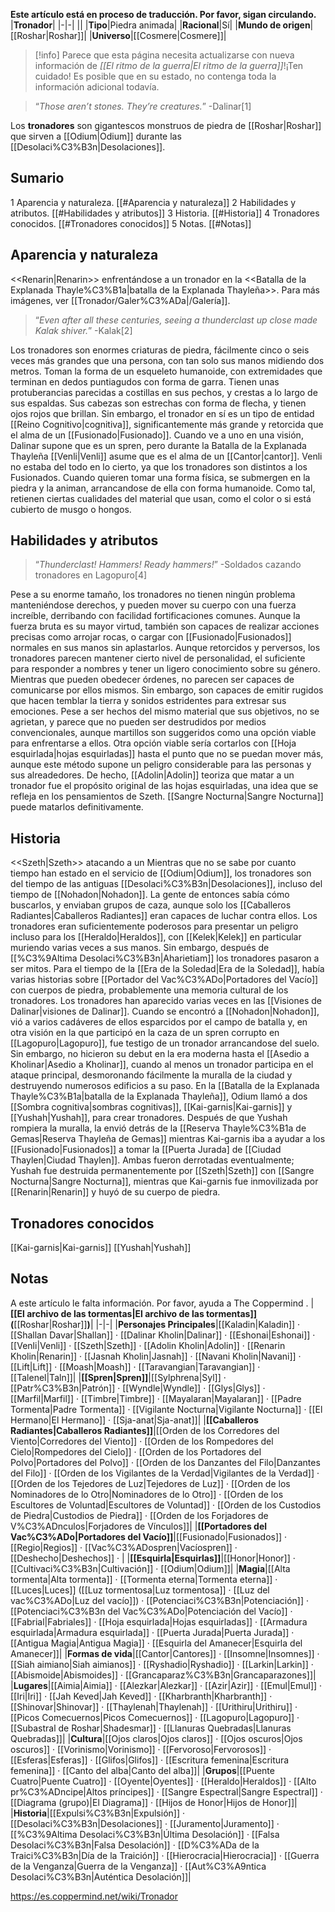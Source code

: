 **Este artículo está en proceso de traducción. Por favor, sigan circulando.**
|**Tronador**|
|-|-|
||
|**Tipo**|Piedra animada|
|**Racional**|Sí|
|**Mundo de origen**|[[Roshar\|Roshar]]|
|**Universo**|[[Cosmere\|Cosmere]]|

> [!info] Parece que esta página necesita actualizarse con nueva información de *[[El ritmo de la guerra\|El ritmo de la guerra]]*!¡Ten cuidado! Es posible que en su estado, no contenga toda la información adicional todavía.

>“*Those aren’t stones. They’re creatures.*”
\-Dalinar[1]


Los **tronadores** son gigantescos monstruos de piedra de [[Roshar\|Roshar]] que sirven a [[Odium\|Odium]] durante las [[Desolaci%C3%B3n\|Desolaciones]].

## Sumario

1 Aparencia y naturaleza. [[#Aparencia y naturaleza]] 
2 Habilidades y atributos. [[#Habilidades y atributos]] 
3 Historia. [[#Historia]] 
4 Tronadores conocidos. [[#Tronadores conocidos]] 
5 Notas. [[#Notas]] 


## Aparencia y naturaleza
  <<Renarin\|Renarin>> enfrentándose a un tronador en la <<Batalla de la Explanada Thayle%C3%B1a\|batalla de la Explanada Thayleña>>.
Para más imágenes, ver [[Tronador/Galer%C3%ADa\|/Galería]].
>“*Even after all these centuries, seeing a thunderclast up close made Kalak shiver.*”
\-Kalak[2]


Los tronadores son enormes criaturas de piedra, fácilmente cinco o seis veces más grandes que una persona, con tan solo sus manos midiendo dos metros. Toman la forma de un esqueleto humanoide, con extremidades que terminan en dedos puntiagudos con forma de garra. Tienen unas protuberancias parecidas a costillas en sus pechos, y crestas a lo largo de sus espaldas. Sus cabezas son estrechas con forma de flecha, y tienen ojos rojos que brillan.
Sin embargo, el tronador en sí es un tipo de entidad [[Reino Cognitivo\|cognitiva]], significantemente más grande y retorcida que el alma de un [[Fusionado\|Fusionado]]. Cuando ve a uno en una visión, Dalinar supone que es un spren, pero durante la Batalla de la Explanada Thayleña [[Venli\|Venli]] asume que es el alma de un [[Cantor\|cantor]]. Venli no estaba del todo en lo cierto, ya que los tronadores son distintos a los Fusionados. Cuando quieren tomar una forma física, se submergen en la piedra y la animan, arrancandose de ella con forma humanoide. Como tal, retienen ciertas cualidades del material que usan, como el color o si está cubierto de musgo o hongos.

## Habilidades y atributos
>“*Thunderclast! Hammers! Ready hammers!*”
\-Soldados cazando tronadores en Lagopuro[4]


Pese a su enorme tamaño, los tronadores no tienen ningún problema manteniéndose derechos, y pueden mover su cuerpo con una fuerza increíble, derribando con facilidad fortificaciones comunes. Aunque la fuerza bruta es su mayor virtud, también son capaces de realizar acciones precisas como arrojar rocas, o cargar con [[Fusionado\|Fusionados]] normales en sus manos sin aplastarlos.
Aunque retorcidos y perversos, los tronadores parecen mantener cierto nivel de personalidad, el suficiente para responder a nombres y tener un ligero conocimiento sobre su género. Mientras que pueden obedecer órdenes, no parecen ser capaces de comunicarse por ellos mismos. Sin embargo, son capaces de emitir rugidos que hacen temblar la tierra y sonidos estridentes para extresar sus emociones.
Pese a ser hechos del mismo material que sus objetivos, no se agrietan, y parece que no pueden ser destrudidos por medios convencionales, aunque martillos son suggeridos como una opción viable para enfrentarse a ellos. Otra opción viable sería cortarlos con [[Hoja esquirlada\|hojas esquirladas]] hasta el punto que no se puedan mover más, aunque este método supone un peligro considerable para las personas y sus alreadedores. De hecho, [[Adolin\|Adolin]] teoriza que matar a un tronador fue el propósito original de las hojas esquirladas, una idea que se refleja en los pensamientos de Szeth. [[Sangre Nocturna\|Sangre Nocturna]] puede matarlos definitivamente.

## Historia
  <<Szeth\|Szeth>> atacando a un 
Mientras que no se sabe por cuanto tiempo han estado en el servicio de [[Odium\|Odium]], los tronadores son del tiempo de las antiguas [[Desolaci%C3%B3n\|Desolaciones]], incluso del tiempo de [[Nohadon\|Nohadon]]. La gente de entonces sabía cómo buscarlos, y enviaban grupos de caza, aunque solo los [[Caballeros Radiantes\|Caballeros Radiantes]] eran capaces de luchar contra ellos. Los tronadores eran suficientemente poderosos para presentar un peligro incluso para los [[Heraldo\|Heraldos]], con [[Kelek\|Kelek]] en particular muriendo varias veces a sus manos. Sin embargo, después de [[%C3%9Altima Desolaci%C3%B3n\|Aharietiam]] los tronadores pasaron a ser mitos. Para el tiempo de la [[Era de la Soledad\|Era de la Soledad]], había varias historias sobre [[Portador del Vac%C3%ADo\|Portadores del Vacío]] con cuerpos de piedra, probablemente una memoria cultural de los tronadores.
Los tronadores han aparecido varias veces en las [[Visiones de Dalinar\|visiones de Dalinar]]. Cuando se encontró a [[Nohadon\|Nohadon]], vió a varios cadáveres de ellos esparcidos por el campo de batalla y, en otra visión en la que participó en la caza de un spren corrupto en [[Lagopuro\|Lagopuro]], fue testigo de un tronador arrancandose del suelo. Sin embargo, no hicieron su debut en la era moderna hasta el [[Asedio a Kholinar\|Asedio a Kholinar]], cuando al menos un tronador participa en el ataque principal, desmoronando fácilmente la muralla de la ciudad y destruyendo numerosos edificios a su paso.
En la [[Batalla de la Explanada Thayle%C3%B1a\|batalla de la Explanada Thayleña]], Odium llamó a dos [[Sombra cognitiva\|sombras cognitivas]], [[Kai-garnis\|Kai-garnis]] y [[Yushah\|Yushah]], para crear tronadores. Después de que Yushah rompiera la muralla, la envió detrás de la [[Reserva Thayle%C3%B1a de Gemas\|Reserva Thayleña de Gemas]] mientras Kai-garnis iba a ayudar a los [[Fusionado\|Fusionados]] a tomar la [[Puerta Jurada] de [[Ciudad Thaylen\|Ciudad Thaylen]]. Ambas fueron derrotadas eventualmente; Yushah fue destruida permanentemente por [[Szeth\|Szeth]] con [[Sangre Nocturna\|Sangre Nocturna]], mientras que Kai-garnis fue inmovilizada por [[Renarin\|Renarin]] y huyó de su cuerpo de piedra.

## Tronadores conocidos
[[Kai-garnis\|Kai-garnis]]
[[Yushah\|Yushah]]
## Notas

A este artículo le falta información. Por favor, ayuda a The Coppermind .
|**[[El archivo de las tormentas\|El archivo de las tormentas]] (**[[Roshar\|Roshar]]**)**|
|-|-|
|**Personajes Principales**|[[Kaladin\|Kaladin]] · [[Shallan Davar\|Shallan]] · [[Dalinar Kholin\|Dalinar]] · [[Eshonai\|Eshonai]] · [[Venli\|Venli]] · [[Szeth\|Szeth]] · [[Adolin Kholin\|Adolin]] · [[Renarin Kholin\|Renarin]] · [[Jasnah Kholin\|Jasnah]] · [[Navani Kholin\|Navani]] · [[Lift\|Lift]] · [[Moash\|Moash]] · [[Taravangian\|Taravangian]] · [[Talenel\|Taln]]|
|**[[Spren\|Spren]]**|[[Sylphrena\|Syl]] · [[Patr%C3%B3n\|Patrón]] · [[Wyndle\|Wyndle]] · [[Glys\|Glys]] · [[Marfil\|Marfil]] · [[Timbre\|Timbre]] · [[Mayalaran\|Mayalaran]] · [[Padre Tormenta\|Padre Tormenta]] · [[Vigilante Nocturna\|Vigilante Nocturna]] · [[El Hermano\|El Hermano]] · [[Sja-anat\|Sja-anat]]|
|**[[Caballeros Radiantes\|Caballeros Radiantes]]**|[[Orden de los Corredores del Viento\|Corredores del Viento]] · [[Orden de los Rompedores del Cielo\|Rompedores del Cielo]] · [[Orden de los Portadores del Polvo\|Portadores del Polvo]] · [[Orden de los Danzantes del Filo\|Danzantes del Filo]] · [[Orden de los Vigilantes de la Verdad\|Vigilantes de la Verdad]] · [[Orden de los Tejedores de Luz\|Tejedores de Luz]] · [[Orden de los Nominadores de lo Otro\|Nominadores de lo Otro]] · [[Orden de los Escultores de Voluntad\|Escultores de Voluntad]] · [[Orden de los Custodios de Piedra\|Custodios de Piedra]] · [[Orden de los Forjadores de V%C3%ADnculos\|Forjadores de Vínculos]]|
|**[[Portadores del Vac%C3%ADo\|Portadores del Vacío]]**|[[Fusionado\|Fusionados]] · [[Regio\|Regios]] · [[Vac%C3%ADospren\|Vacíospren]] · [[Deshecho\|Deshechos]] · |
|**[[Esquirla\|Esquirlas]]**|[[Honor\|Honor]] · [[Cultivaci%C3%B3n\|Cultivación]] · [[Odium\|Odium]]|
|**Magia**|[[Alta tormenta\|Alta tormenta]] · [[Tormenta eterna\|Tormenta eterna]] · [[Luces\|Luces]] ([[Luz tormentosa\|Luz tormentosa]] · [[Luz del vac%C3%ADo\|Luz del vacío]]) · [[Potenciaci%C3%B3n\|Potenciación]] · [[Potenciaci%C3%B3n del Vac%C3%ADo\|Potenciación del Vacío]] · [[Fabrial\|Fabriales]] · [[Hoja esquirlada\|Hojas esquirladas]] · [[Armadura esquirlada\|Armadura esquirlada]] · [[Puerta Jurada\|Puerta Jurada]] · [[Antigua Magia\|Antigua Magia]] · [[Esquirla del Amanecer\|Esquirla del Amanecer]]|
|**Formas de vida**|[[Cantor\|Cantores]] · [[Insomne\|Insomnes]] · [[Siah aimiano\|Siah aimianos]] · [[Ryshadio\|Ryshadio]] · [[Larkin\|Larkin]] · [[Abismoide\|Abismoides]] · [[Grancaparaz%C3%B3n\|Grancaparazones]]|
|**Lugares**|[[Aimia\|Aimia]] · [[Alezkar\|Alezkar]] · [[Azir\|Azir]] · [[Emul\|Emul]] · [[Iri\|Iri]] · [[Jah Keved\|Jah Keved]] · [[Kharbranth\|Kharbranth]] · [[Shinovar\|Shinovar]] · [[Thaylenah\|Thaylenah]] · [[Urithiru\|Urithiru]] · [[Picos Comecuernos\|Picos Comecuernos]] · [[Lagopuro\|Lagopuro]] · [[Subastral de Roshar\|Shadesmar]] · [[Llanuras Quebradas\|Llanuras Quebradas]]|
|**Cultura**|[[Ojos claros\|Ojos claros]] · [[Ojos oscuros\|Ojos oscuros]] · [[Vorinismo\|Vorinismo]] · [[Fervoroso\|Fervorosos]] · [[Esferas\|Esferas]] · [[Glifos\|Glifos]] · [[Escritura femenina\|Escritura femenina]] · [[Canto del alba\|Canto del alba]]|
|**Grupos**|[[Puente Cuatro\|Puente Cuatro]] · [[Oyente\|Oyentes]] · [[Heraldo\|Heraldos]] · [[Alto pr%C3%ADncipe\|Altos príncipes]] · [[Sangre Espectral\|Sangre Espectral]] · [[Diagrama (grupo)\|El Diagrama]] · [[Hijos de Honor\|Hijos de Honor]]|
|**Historia**|[[Expulsi%C3%B3n\|Expulsión]] · [[Desolaci%C3%B3n\|Desolaciones]] · [[Juramento\|Juramento]] · [[%C3%9Altima Desolaci%C3%B3n\|Última Desolación]] · [[Falsa Desolaci%C3%B3n\|Falsa Desolación]] · [[D%C3%ADa de la Traici%C3%B3n\|Día de la Traición]] · [[Hierocracia\|Hierocracia]] · [[Guerra de la Venganza\|Guerra de la Venganza]] · [[Aut%C3%A9ntica Desolaci%C3%B3n\|Auténtica Desolación]]|



https://es.coppermind.net/wiki/Tronador